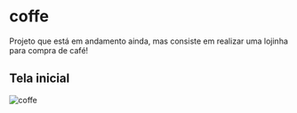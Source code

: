# coffe

Projeto que está em andamento ainda, mas consiste em realizar uma lojinha para compra de café!

## Tela inicial

![coffe](https://github.com/ArthurSantos19/coffe/assets/54809333/a952d34d-c10e-43cd-9830-90883b176916)
